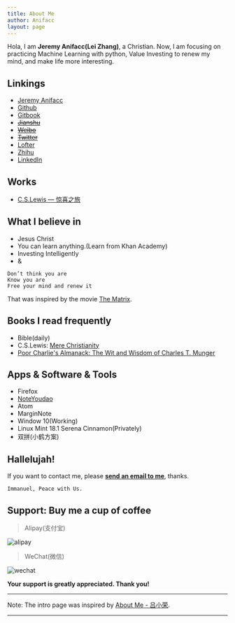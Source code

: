 ```yaml
---
title: About Me
author: Anifacc
layout: page
---
```


Hola, I am __Jeremy Anifacc(Lei Zhang)__, a Christian. Now, I am focusing on practicing Machine Learning with python, Value Investing to renew my mind, and make life more interesting.

## Linkings

- [Jeremy Anifacc][1]
- [Github][2]
- [Gitbook][3]
- [~~Jianshu~~][4]
- [~~Weibo~~][5]
- [~~Twitter~~][6]
- [Lofter][7]
- [Zhihu][8]
- [LinkedIn][9]

## Works

- [C.S.Lewis — 惊喜之旅](http://jeremyanifaccc.pythonanywhere.com/)

## What I believe in

- Jesus Christ
- You can learn anything.(Learn from Khan Academy)
- Investing Intelligently
- &

```
Don’t think you are
Know you are
Free your mind and renew it
```

That was inspired by the movie [The Matrix](https://en.wikipedia.org/wiki/The_Matrix).

## Books I read frequently

- Bible(daily)
- C.S.Lewis: [Mere Christianity](https://en.wikipedia.org/wiki/Mere_Christianity#The_Case_for_Christianity_.28Broadcast_Talks_in_UK.29)
- [Poor Charlie's Almanack: The Wit and Wisdom of Charles T. Munger](https://book.douban.com/subject/10485011/)

## Apps & Software & Tools

- Firefox
- [NoteYoudao](http://note.youdao.com/)
- Atom
- MarginNote
- Window 10(Working)
- Linux Mint 18.1 Serena Cinnamon(Privately)
- 双拼(小鹤方案)

## Hallelujah!

If you want to contact me, please __[send an email to me][10]__, thanks.

	Immanuel, Peace with Us.

## Support: Buy me a cup of coffee

> Alipay(支付宝)

![alipay](https://dn-jeremiahzhang.qbox.me/image/pay/alipay.JPG)

> WeChat(微信)

![wechat](https://dn-jeremiahzhang.qbox.me/image/pay/wechatpay.JPG)

**Your support is greatly appreciated. Thank you!**

---

Note: The intro page was inspired by [About Me - 吕小荣](http://mednoter.com/about.html).

---

[1]:	http://jeremiahzhang.github.io/
[2]:	https://github.com/JeremiahZhang
[3]:	https://www.gitbook.com/@jeremiahzhang
[4]:	http://www.jianshu.com/u/e5fdf29b3150
[5]:	http://weibo.com/ZhangXiaowoStef
[6]:	https://twitter.com/Jeremy_Anifacc
[7]:  http://anifacc.lofter.com/
[8]:  https://www.zhihu.com/people/TolifAnifacc
[9]:  https://www.linkedin.com/in/lei-zhang-169039ab/
[10]: mailto:zhangleisuda@gmail.com
